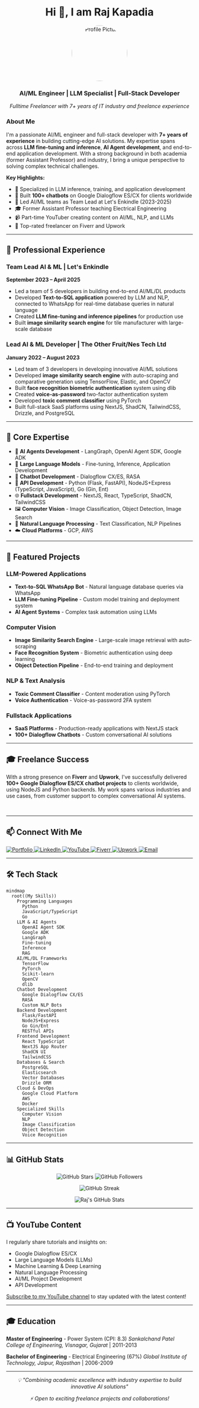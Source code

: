 <h1 align="center">Hi 👋, I am Raj Kapadia</h1>

<p align="center">
  <img src="assets/profile.jpeg" alt="Profile Picture" width="150" height="150" style="border-radius: 50%;"/>
  <br>
  <h3 align="center">AI/ML Engineer | LLM Specialist | Full-Stack Developer</h3>
  <p align="center"><i>Fulltime Freelancer with 7+ years of IT industry and freelance experience</i></p>
</p>

### About Me

I'm a passionate AI/ML engineer and full-stack developer with **7+ years of experience** in building cutting-edge AI solutions. My expertise spans across **LLM fine-tuning and inference**, **AI Agent development**, and end-to-end application development. With a strong background in both academia (former Assistant Professor) and industry, I bring a unique perspective to solving complex technical challenges.

**Key Highlights:**
- 🤖 Specialized in LLM inference, training, and application development
- 🎯 Built **100+ chatbots** on Google Dialogflow ES/CX for clients worldwide
- 👥 Led AI/ML teams as Team Lead at Let's Enkindle (2023-2025)
- 🎓 Former Assistant Professor teaching Electrical Engineering
- 📹 Part-time YouTuber creating content on AI/ML, NLP, and LLMs
- 🌟 Top-rated freelancer on Fiverr and Upwork

---

## 💼 Professional Experience

### Team Lead AI & ML | Let's Enkindle
**September 2023 – April 2025**
- Led a team of 5 developers in building end-to-end AI/ML/DL products
- Developed **Text-to-SQL application** powered by LLM and NLP, connected to WhatsApp for real-time database queries in natural language
- Created **LLM fine-tuning and inference pipelines** for production use
- Built **image similarity search engine** for tile manufacturer with large-scale database

### Lead AI & ML Developer | The Other Fruit/Nes Tech Ltd
**January 2022 – August 2023**
- Led team of 3 developers in developing innovative AI/ML solutions
- Developed **image similarity search engine** with auto-scraping and comparative generation using TensorFlow, Elastic, and OpenCV
- Built **face recognition biometric authentication** system using dlib
- Created **voice-as-password** two-factor authentication system
- Developed **toxic comment classifier** using PyTorch
- Built full-stack SaaS platforms using NextJS, ShadCN, TailwindCSS, Drizzle, and PostgreSQL

---

## 🎯 Core Expertise

* 🤖 **AI Agents Development** - LangGraph, OpenAI Agent SDK, Google ADK
* 🧠 **Large Language Models** - Fine-tuning, Inference, Application Development
* 💬 **Chatbot Development** - Dialogflow CX/ES, RASA
* 🔌 **API Development** - Python (Flask, FastAPI), NodeJS+Express (TypeScript, JavaScript), Go (Gin, Ent)
* 🌐 **Fullstack Development** - NextJS, React, TypeScript, ShadCN, TailwindCSS
* 🖼️ **Computer Vision** - Image Classification, Object Detection, Image Search
* 📝 **Natural Language Processing** - Text Classification, NLP Pipelines
* ☁️ **Cloud Platforms** - GCP, AWS

---

## 🚀 Featured Projects

### LLM-Powered Applications
- **Text-to-SQL WhatsApp Bot** - Natural language database queries via WhatsApp
- **LLM Fine-tuning Pipeline** - Custom model training and deployment system
- **AI Agent Systems** - Complex task automation using LLMs

### Computer Vision
- **Image Similarity Search Engine** - Large-scale image retrieval with auto-scraping
- **Face Recognition System** - Biometric authentication using deep learning
- **Object Detection Pipeline** - End-to-end training and deployment

### NLP & Text Analysis
- **Toxic Comment Classifier** - Content moderation using PyTorch
- **Voice Authentication** - Voice-as-password 2FA system

### Fullstack Applications
- **SaaS Platforms** - Production-ready applications with NextJS stack
- **100+ Dialogflow Chatbots** - Custom conversational AI solutions

---

## 🎓 Freelance Success

With a strong presence on **Fiverr** and **Upwork**, I've successfully delivered **100+ Google Dialogflow ES/CX chatbot projects** to clients worldwide, using NodeJS and Python backends. My work spans various industries and use cases, from customer support to complex conversational AI systems.

<br>

---

## 📫 Connect With Me

<p align="left">
  <a href="https://www.rajkapadia.com" target="_blank">
    <img src="https://img.shields.io/badge/Portfolio-FF5722?style=for-the-badge&logo=google-chrome&logoColor=white" alt="Portfolio"/>
  </a>
  <a href="https://www.linkedin.com/in/rajkkapadia/" target="_blank">
    <img src="https://img.shields.io/badge/LinkedIn-0077B5?style=for-the-badge&logo=linkedin&logoColor=white" alt="LinkedIn"/>
  </a>
  <a href="https://www.youtube.com/channel/UCOT01XvBSj12xQsANtTeAcQ" target="_blank">
    <img src="https://img.shields.io/badge/YouTube-FF0000?style=for-the-badge&logo=youtube&logoColor=white" alt="YouTube"/>
  </a>
  <a href="https://www.fiverr.com/rajkkapadia" target="_blank">
    <img src="https://img.shields.io/badge/Fiverr-1DBF73?style=for-the-badge&logo=fiverr&logoColor=white" alt="Fiverr"/>
  </a>
  <a href="https://www.upwork.com/freelancers/~0176aeacfcff7f1fc2" target="_blank">
    <img src="https://img.shields.io/badge/Upwork-6FDA44?style=for-the-badge&logo=upwork&logoColor=white" alt="Upwork"/>
  </a>
  <a href="mailto:raajforyou@gmail.com">
    <img src="https://img.shields.io/badge/Email-D14836?style=for-the-badge&logo=gmail&logoColor=white" alt="Email"/>
  </a>
</p>

---

## 🛠️ Tech Stack

```mermaid
mindmap
  root((My Skills))
    Programming Languages
      Python
      JavaScript/TypeScript
      Go
    LLM & AI Agents
      OpenAI Agent SDK
      Google ADK
      LangGraph
      Fine-tuning
      Inference
      RAG
    AI/ML/DL Frameworks
      TensorFlow
      PyTorch
      Scikit-learn
      OpenCV
      dlib
    Chatbot Development
      Google Dialogflow CX/ES
      RASA
      Custom NLP Bots
    Backend Development
      Flask/FastAPI
      NodeJS+Express
      Go Gin/Ent
      RESTful APIs
    Frontend Development
      React TypeScript
      NextJS App Router
      ShadCN UI
      TailwindCSS
    Databases & Search
      PostgreSQL
      Elasticsearch
      Vector Databases
      Drizzle ORM
    Cloud & DevOps
      Google Cloud Platform
      AWS
      Docker
    Specialized Skills
      Computer Vision
      NLP
      Image Classification
      Object Detection
      Voice Recognition
```

---

## 📊 GitHub Stats

<p align="center">
  <img src="https://img.shields.io/github/stars/RajKKapadia?style=for-the-badge&logo=github&color=yellow" alt="GitHub Stars"/>
  <img src="https://img.shields.io/github/followers/RajKKapadia?style=for-the-badge&logo=github&color=blue" alt="GitHub Followers"/>
</p>

<p align="center">
  <img src="https://github-readme-streak-stats.herokuapp.com?user=RajKKapadia&theme=dark&hide_border=true" alt="GitHub Streak"/>
</p>

<p align="center">
  <img src="https://github-readme-stats.vercel.app/api?username=RajKKapadia&show_icons=true&theme=dark&hide_border=true&hide=contribs,prs,issues" alt="Raj's GitHub Stats"/>
</p>

---

## 📺 YouTube Content

I regularly share tutorials and insights on:
- Google Dialogflow ES/CX
- Large Language Models (LLMs)
- Machine Learning & Deep Learning
- Natural Language Processing
- AI/ML Project Development
- API Development

[Subscribe to my YouTube channel](https://www.youtube.com/channel/UCOT01XvBSj12xQsANtTeAcQ) to stay updated with the latest content!

---

## 🎓 Education

**Master of Engineering** - Power System (CPI: 8.3)
*Sankalchand Patel College of Engineering, Visnagar, Gujarat* | 2011-2013

**Bachelor of Engineering** - Electrical Engineering (67%)
*Global Institute of Technology, Jaipur, Rajasthan* | 2006-2009

---

<p align="center">
  <i>💡 "Combining academic excellence with industry expertise to build innovative AI solutions"</i>
</p>

<p align="center">
  <i>⚡ Open to exciting freelance projects and collaborations!</i>
</p>
